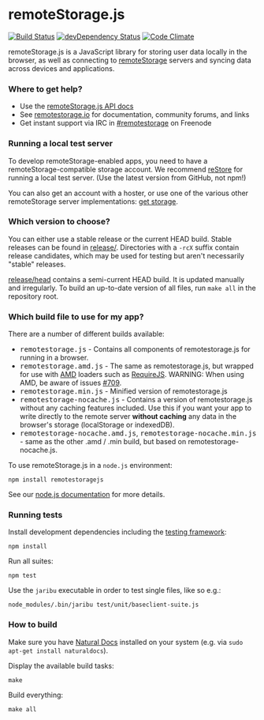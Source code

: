 # remoteStorage.js

[![Build Status](https://secure.travis-ci.org/remotestorage/remotestorage.js.png)](http://travis-ci.org/remotestorage/remotestorage.js)
[![devDependency Status](https://david-dm.org/remotestorage/remotestorage.js/dev-status.png)](https://david-dm.org/remotestorage/remotestorage.js#info=devDependencies)
[![Code Climate](https://codeclimate.com/github/remotestorage/remotestorage.js.png)](https://codeclimate.com/github/remotestorage/remotestorage.js)

remoteStorage.js is a JavaScript library for storing user data locally in the
browser, as well as connecting to [remoteStorage](http://remotestorage.io)
servers and syncing data across devices and applications.

### Where to get help?

* Use the [remoteStorage.js API docs](http://remotestorage.io/doc/code/)
* See [remotestorage.io](http://remotestorage.io/) for documentation, community
  forums, and links
* Get instant support via IRC in
  [#remotestorage](irc://irc.freenode.net:7000/remotestorage) on Freenode

### Running a local test server

To develop remoteStorage-enabled apps, you need to have a
remoteStorage-compatible storage account. We recommend
[reStore](https://github.com/jcoglan/restore) for running a local test server.
(Use the latest version from GitHub, not npm!)

You can also get an account with a hoster, or use one of the various other
remoteStorage server implementations:
[get storage](http://remotestorage.io/get/).

### Which version to choose?

You can either use a stable release or the current HEAD build. Stable releases
can be found in [release/](https://github.com/remotestorage/remotestorage.js/tree/master/release/).
Directories with a `-rcX` suffix contain release candidates, which may be used
for testing but aren't necessarily "stable" releases.

[release/head](https://github.com/remotestorage/remotestorage.js/tree/master/release/head/)
contains a semi-current HEAD build. It is updated manually and irregularly. To
build an up-to-date version of all files, run `make all` in the repository
root.

### Which build file to use for my app?

There are a number of different builds available:

* <kbd>remotestorage.js</kbd> - Contains all components of remotestorage.js for
  running in a browser.
* <kbd>remotestorage.amd.js</kbd> - The same as remotestorage.js, but wrapped
  for use with
  [AMD](https://en.wikipedia.org/wiki/Asynchronous_module_definition) loaders
  such as [RequireJS](http://requirejs.org/).
  WARNING: When using AMD, be aware of
  issues [#709](https://github.com/remotestorage/remotestorage.js/issues/709).
* <kbd>remotestorage.min.js</kbd> - Minified version of remotestorage.js
* <kbd>remotestorage-nocache.js</kbd> - Contains a version of remotestorage.js
  without any caching features included. Use this if you want your app to write
  directly to the remote server **without caching** any data in the browser's
  storage (localStorage or indexedDB).
* <kbd>remotestorage-nocache.amd.js</kbd>,
  <kbd>remotestorage-nocache.min.js</kbd> - same as the other .amd / .min
  build, but based on remotestorage-nocache.js.

To use remoteStorage.js in a `node.js` environment:

`npm install remotestoragejs`

See our [node.js documentation](https://github.com/remotestorage/remotestorage.js/blob/master/doc/nodejs.md) for more details.

### Running tests

Install development dependencies including the
[testing framework](https://github.com/silverbucket/jaribu):

    npm install

Run all suites:

    npm test

Use the `jaribu` executable in order to test single files, like so e.g.:

    node_modules/.bin/jaribu test/unit/baseclient-suite.js

### How to build

Make sure you have [Natural Docs](http://www.naturaldocs.org/) installed on
your system (e.g. via `sudo apt-get install naturaldocs`).

Display the available build tasks:

    make

Build everything:

    make all
